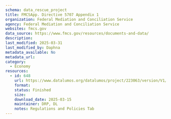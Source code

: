 ```yaml
---
schema: data_rescue_project 
title: FMCSApp. Directive 5707 Appendix 1
organization: Federal Mediation and Conciliation Service
agency: Federal Mediation and Conciliation Service
websites: fmcs.gov
data_source: https://www.fmcs.gov/resources/documents-and-data/
description: 
last_modified: 2025-03-31
last_modified_by: Daphna
metadata_available: No
metadata_url: 
category:
  - Economy
resources:
  - id: 648
    url: https://www.datalumos.org/datalumos/project/223063/version/V1/view
    format: 
    status: Finished
    size: 
    download_date: 2025-03-15
    maintainer: DRP, DL
    notes: Regulations and Policies Tab
---
```

